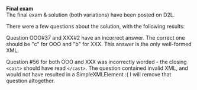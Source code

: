 **Final exam**  
The final exam & solution (both variations) have been posted on D2L.

There were a few questions about the solution, with the following results:

Question OOO#37 and XXX#2 have an incorrect answer. The correct one should be "c" for OOO and "b" for XXX.
This answer is the only well-formed XML.

Question #56 for both OOO and XXX was incorrectly worded - the closing `<cast>` should have read `</cast>`.
The question contained invalid XML, and would not have resulted in a SimpleXMLElement :(
I will remove that question altogether.

